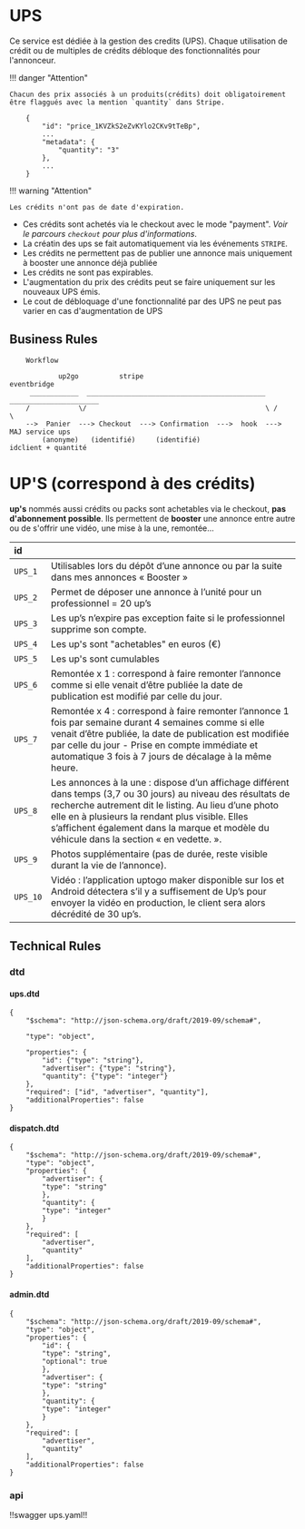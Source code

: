 # UPS

Ce service est dédiée à la gestion des credits (UPS). Chaque utilisation de crédit ou de multiples de crédits débloque des fonctionnalités pour l'annonceur.


!!! danger "Attention"    
    
    Chacun des prix associés à un produits(crédits) doit obligatoirement être flaggués avec la mention `quantity` dans Stripe.

        {
            "id": "price_1KVZkS2eZvKYlo2CKv9tTeBp",
            ...
            "metadata": {
                "quantity": "3"
            },
            ...
        }

    
!!! warning "Attention"

    Les crédits n'ont pas de date d'expiration.


* Ces crédits sont achetés via le checkout avec le mode "payment". *Voir le parcours `checkout` pour plus d'informations*. 
* La créatin des ups se fait automatiquement via les événements `STRIPE`.
* Les crédits ne permettent pas de publier une annonce mais uniquement à booster une annonce déjà publiée
* Les crédits ne sont pas expirables.
* L'augmentation du prix des crédits peut se faire uniquement sur les nouveaux UPS émis.
* Le cout de débloquage d'une fonctionnalité par des UPS ne peut pas varier en cas d'augmentation de UPS

## Business Rules

        Workflow
                
                up2go          stripe                                   eventbridge
         ____________  ____________________________________________   ______________________
        /            \/                                            \ /                      \
        -->  Panier  ---> Checkout  ---> Confirmation  --->  hook  --->  MAJ service ups
            (anonyme)	(identifié)     (identifié)                      idclient + quantité


# UP'S (correspond à des crédits)


**up's** nommés aussi crédits ou packs sont achetables via le checkout, **pas d'abonnement possible**.
Ils permettent de **booster** une annonce entre autre ou de s'offrir une vidéo, une mise à la une, remontée... 


| id       |                                     |
|:---------|:------------------------------------|
| `UPS_1`  | Utilisables lors du dépôt d’une annonce ou par la suite dans mes annonces « Booster » |
| `UPS_2`  | Permet de déposer une annonce à l’unité pour un professionnel = 20 up’s |
| `UPS_3`  | Les up’s n’expire pas exception faite si le professionnel supprime son compte.  |
| `UPS_4`  | Les up's sont "achetables" en euros (€)  |
| `UPS_5`  | Les up's sont cumulables |
| `UPS_6`  | Remontée x 1 : correspond à faire remonter l’annonce comme si elle venait d’être publiée la date de publication est modifié par celle du jour.|
| `UPS_7`  | Remontée x 4 : correspond à faire remonter l’annonce 1 fois par semaine durant 4 semaines comme si elle venait d’être publiée, la date de publication est modifiée                 par celle du jour - Prise en compte immédiate et automatique 3 fois à 7 jours de décalage à la même heure. |
| `UPS_8`  | Les annonces à la une : dispose d’un affichage différent dans temps (3,7 ou 30 jours) au niveau des résultats de recherche autrement dit le listing. Au lieu d’une                 photo elle en à plusieurs la rendant plus visible. Elles s’affichent également dans la marque et modèle du véhicule dans la section « en vedette. ».|
| `UPS_9`  | Photos supplémentaire (pas de durée, reste visible durant la vie de l’annonce).|
| `UPS_10` | Vidéo : l’application uptogo maker disponible sur Ios et  Android détectera s’il y a suffisement de Up’s pour envoyer la vidéo en production, le client sera alors                 décrédité de 30 up’s.|


## Technical Rules

### dtd

#### ups.dtd

    {
        "$schema": "http://json-schema.org/draft/2019-09/schema#",

        "type": "object",

        "properties": {
            "id": {"type": "string"},
            "advertiser": {"type": "string"},
            "quantity": {"type": "integer"}
        },
        "required": ["id", "advertiser", "quantity"],
        "additionalProperties": false
    }

#### dispatch.dtd

    {
        "$schema": "http://json-schema.org/draft/2019-09/schema#",
        "type": "object",
        "properties": {
            "advertiser": {
            "type": "string"
            },
            "quantity": {
            "type": "integer"
            }
        },
        "required": [
            "advertiser",
            "quantity"
        ],
        "additionalProperties": false
    }


#### admin.dtd

    {
        "$schema": "http://json-schema.org/draft/2019-09/schema#",
        "type": "object",
        "properties": {
            "id": {
            "type": "string",
            "optional": true
            },
            "advertiser": {
            "type": "string"
            },
            "quantity": {
            "type": "integer"
            }
        },
        "required": [
            "advertiser",
            "quantity"
        ],
        "additionalProperties": false
    }

        
### api

!!swagger ups.yaml!!